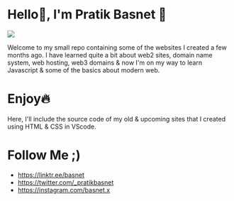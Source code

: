 # Hello👋, I'm Pratik Basnet 🦄

![](https://https://i.imgur.com/lfH8pSC.png)

Welcome to my small repo containing some of the websites I created a few months ago. I have learned quite a bit about web2 sites, domain name system, web hosting, web3 domains & now I'm on my way to learn Javascript & some of the basics about modern web.

# Enjoy🔥

Here, I'll include the source code of my old & upcoming sites that I created using HTML & CSS in VScode.

# Follow Me ;)

-   https://linktr.ee/basnet
-   https://twitter.com/_pratikbasnet
-   https://instagram.com/basnet.x
